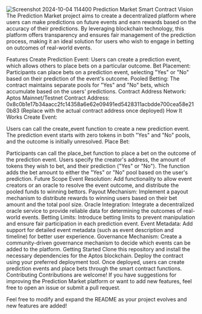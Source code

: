 ![Screenshot 2024-10-04 114400](https://github.com/user-attachments/assets/9a7b0661-33e3-4779-92e3-6acf42196772)
Prediction Market Smart Contract
Vision
The Prediction Market project aims to create a decentralized platform where users can make predictions on future events and earn rewards based on the accuracy of their predictions. By leveraging blockchain technology, this platform offers transparency and ensures fair management of the prediction process, making it an ideal solution for users who wish to engage in betting on outcomes of real-world events.

Features
Create Prediction Event: Users can create a prediction event, which allows others to place bets on a particular outcome.
Bet Placement: Participants can place bets on a prediction event, selecting "Yes" or "No" based on their prediction of the event's outcome.
Pooled Betting: The contract maintains separate pools for "Yes" and "No" bets, which accumulate based on the users' predictions.
Contract Address
Network: Aptos Mainnet/Testnet
Contract Address: 0x8c0b1e17b34aacc2fc14358a6e62e09491ed5428311acbdde700cea58e210b83 (Replace with the actual contract address once deployed)
How It Works
Create Event:

Users can call the create_event function to create a new prediction event.
The prediction event starts with zero tokens in both "Yes" and "No" pools, and the outcome is initially unresolved.
Place Bet:

Participants can call the place_bet function to place a bet on the outcome of the prediction event.
Users specify the creator's address, the amount of tokens they wish to bet, and their prediction ("Yes" or "No").
The function adds the bet amount to either the "Yes" or "No" pool based on the user's prediction.
Future Scope
Event Resolution: Add functionality to allow event creators or an oracle to resolve the event outcome, and distribute the pooled funds to winning bettors.
Payout Mechanism: Implement a payout mechanism to distribute rewards to winning users based on their bet amount and the total pool size.
Oracle Integration: Integrate a decentralized oracle service to provide reliable data for determining the outcomes of real-world events.
Betting Limits: Introduce betting limits to prevent manipulation and ensure fair participation in each prediction event.
Event Metadata: Add support for detailed event metadata (such as event description and timeline) for better user experience.
Governance Mechanism: Create a community-driven governance mechanism to decide which events can be added to the platform.
Getting Started
Clone this repository and install the necessary dependencies for the Aptos blockchain.
Deploy the contract using your preferred deployment tool.
Once deployed, users can create prediction events and place bets through the smart contract functions.
Contributing
Contributions are welcome! If you have suggestions for improving the Prediction Market platform or want to add new features, feel free to open an issue or submit a pull request.

Feel free to modify and expand the README as your project evolves and new features are added!
